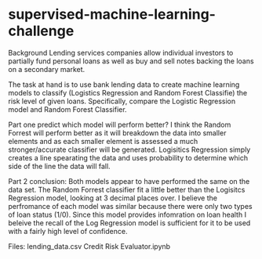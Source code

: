 # supervised-machine-learning-challenge

Background
Lending services companies allow individual investors to partially fund personal loans as well as buy and sell notes backing the loans on a secondary market.

The task at hand is to use bank lending data to create machine learning models to classify (Logistics Regression and Random Forest Classifie) the risk level of given loans. Specifically, compare the Logistic Regression model and Random Forest Classifier.

Part one predict which model will perform better?
I think the Random Forrest will perform better as it will breakdown the data into smaller elements and as each smaller element is assessed a much stronger/accurate classifier will be generated. Logisitics Regression simply creates a line spearating the data and uses probability to determine which side of the line the data will fall.   

Part 2 conclusion:
Both models appear to have performed the same on the data set. The Random Forrest classifier fit a little better than the Logisitcs Regression model, looking at 3 decimal places over. I believe the perfromance of each model was similar because there were only two types of loan status (1/0).  Since this model provides infomration on loan health I beleive the recall of the Log Regression model is sufficient for it to be used with a fairly high level of confidence.  

Files: 
lending_data.csv
Credit Risk Evaluator.ipynb